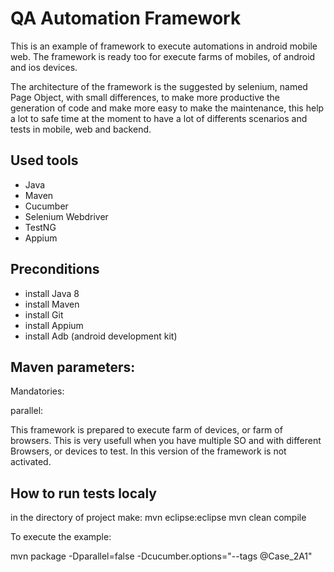 # QA Automation Framework
This is an example of framework to execute automations in android mobile web. The framework is ready too for execute farms of mobiles, of android and ios devices. 

The architecture of the framework is the suggested by selenium, named Page Object, with small differences, to make more productive the generation of code and make more easy to make the maintenance, this help a lot to safe time at the moment to have a lot of differents scenarios and tests in mobile, web and backend. 


## Used tools
 - Java
 - Maven
 - Cucumber
 - Selenium Webdriver
 - TestNG
 - Appium  

## Preconditions
- install Java 8
- install Maven
- install Git
- install Appium
- install Adb (android development kit)

## Maven parameters:

Mandatories:

parallel: 

This framework is prepared to execute farm of devices, or farm of browsers. This is very usefull when you have multiple SO and with different Browsers, or devices to test. In this version of the framework is not activated.


## How to run tests localy

in the directory of project make:
mvn eclipse:eclipse
mvn clean compile

To execute the example:

mvn package -Dparallel=false -Dcucumber.options="--tags @Case_2A1"


